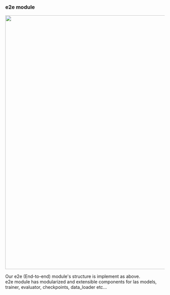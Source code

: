 ### e2e module

<img src="https://user-images.githubusercontent.com/42150335/82842192-93239880-9f13-11ea-80d6-ed1358218d5e.png" width=800>   
  
Our e2e (End-to-end) module's structure is implement as above.   
e2e module has modularized and extensible components for las models, trainer, evaluator, checkpoints, data_loader etc...  
